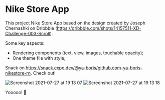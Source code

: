 # Nike Store App

This project Nike Store App based on the design created by Joseph Chernashki on Dribbble (https://dribbble.com/shots/14157511-XD-Challenge-003-Scroll).

Some key aspects:

- Rendering components (text, view, images, touchable opacity);
- One theme file with style;

Snack on https://snack.expo.dev/@ya-boris/github.com-ya-boris-nikestore-rn. Check out!

![Screenshot 2021-07-27 at 19 13 07](https://user-images.githubusercontent.com/68222437/127189793-11997756-975a-4b16-a38a-325d53d69fa3.png)
![Screenshot 2021-07-27 at 19 13 18](https://user-images.githubusercontent.com/68222437/127189801-ff975ed9-d39f-4179-a0c5-448205a43ac1.png)

Yooooo! 🚀 
